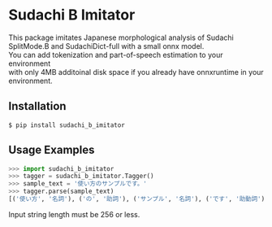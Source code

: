 # Sudachi B Imitator

This package imitates Japanese morphological analysis of Sudachi SplitMode.B and SudachiDict-full with a small onnx model.  
You can add tokenization and part-of-speech estimation to your environment  
with only 4MB additoinal disk space if you already have onnxruntime in your environment.

## Installation

```
$ pip install sudachi_b_imitator
```

## Usage Examples

```python
>>> import sudachi_b_imitator
>>> tagger = sudachi_b_imitator.Tagger()
>>> sample_text = '使い方のサンプルです。'
>>> tagger.parse(sample_text)
[('使い方', '名詞'), ('の', '助詞'), ('サンプル', '名詞'), ('です', '助動詞'), ('。', '補助記号')]
```

Input string length must be 256 or less.
